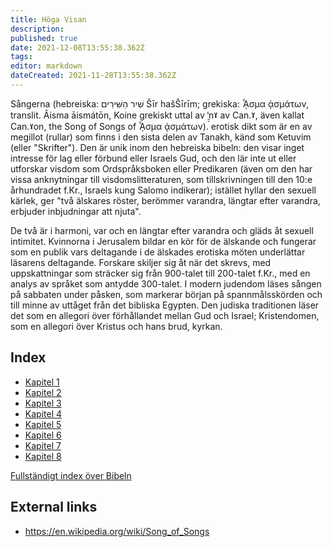 ```yaml
---
title: Höga Visan
description: 
published: true
date: 2021-12-08T13:55:38.362Z
tags: 
editor: markdown
dateCreated: 2021-11-28T13:55:38.362Z
---
```


Sångerna (hebreiska: שִׁיר הַשִּׁירִים Šīr hašŠīrīm; grekiska: ᾎσμα ᾀσμάτων, translit. Âisma āismátōn, Koine grekiskt uttal av ˈ̠̠nˠ av Can.ˠ, även kallat Can.ˠon, the Song of Songs of ᾎσμα ᾀσμάτων). erotisk dikt som är en av megillot (rullar) som finns i den sista delen av Tanakh, känd som Ketuvim (eller "Skrifter"). Den är unik inom den hebreiska bibeln: den visar inget intresse för lag eller förbund eller Israels Gud, och den lär inte ut eller utforskar visdom som Ordspråksboken eller Predikaren (även om den har vissa anknytningar till visdomslitteraturen, som tillskrivningen till den 10:e århundradet f.Kr., Israels kung Salomo indikerar); istället hyllar den sexuell kärlek, ger "två älskares röster, berömmer varandra, längtar efter varandra, erbjuder inbjudningar att njuta".

De två är i harmoni, var och en längtar efter varandra och gläds åt sexuell intimitet. Kvinnorna i Jerusalem bildar en kör för de älskande och fungerar som en publik vars deltagande i de älskades erotiska möten underlättar läsarens deltagande. Forskare skiljer sig åt när det skrevs, med uppskattningar som sträcker sig från 900-talet till 200-talet f.Kr., med en analys av språket som antydde 300-talet. I modern judendom läses sången på sabbaten under påsken, som markerar början på spannmålsskörden och till minne av uttåget från det bibliska Egypten. Den judiska traditionen läser det som en allegori över förhållandet mellan Gud och Israel; Kristendomen, som en allegori över Kristus och hans brud, kyrkan.

## Index

- [Kapitel 1](/sv/Bible/Song_of_Solomon/1)
- [Kapitel 2](/sv/Bible/Song_of_Solomon/2)
- [Kapitel 3](/sv/Bible/Song_of_Solomon/3)
- [Kapitel 4](/sv/Bible/Song_of_Solomon/4)
- [Kapitel 5](/sv/Bible/Song_of_Solomon/5)
- [Kapitel 6](/sv/Bible/Song_of_Solomon/6)
- [Kapitel 7](/sv/Bible/Song_of_Solomon/7)
- [Kapitel 8](/sv/Bible/Song_of_Solomon/8)


[Fullständigt index över Bibeln](/sv/index/bible)


## External links

- https://en.wikipedia.org/wiki/Song_of_Songs